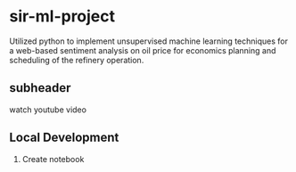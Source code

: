 # sir-ml-project
Utilized python to implement unsupervised machine learning techniques for a web-based sentiment analysis on oil price for economics planning and scheduling of the refinery operation. 

## subheader

watch youtube video

## Local Development

1. Create notebook